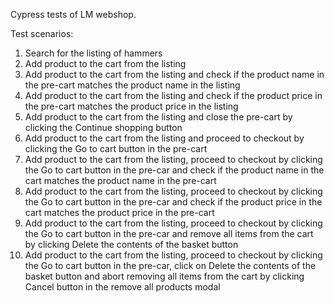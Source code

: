 Cypress tests of LM webshop.

Test scenarios:
1. Search for the listing of hammers
2. Add product to the cart from the listing
3. Add product to the cart from the listing and check if the product name in the pre-cart matches the product name in the listing
4. Add product to the cart from the listing and check if the product price in the pre-cart matches the product price in the listing
5. Add product to the cart from the listing and close the pre-cart by clicking the Continue shopping button
6. Add product to the cart from the listing and proceed to checkout by clicking the Go to cart button in the pre-cart
7. Add product to the cart from the listing, proceed to checkout by clicking the Go to cart button in the pre-car and check if the product name in the cart matches the product name in the pre-cart
8. Add product to the cart from the listing, proceed to checkout by clicking the Go to cart button in the pre-car and check if the product price in the cart matches the product price in the pre-cart
9. Add product to the cart from the listing, proceed to checkout by clicking the Go to cart button in the pre-car and remove all items from the cart by clicking Delete the contents of the basket button
10. Add product to the cart from the listing, proceed to checkout by clicking the Go to cart button in the pre-car, click on Delete the contents of the basket button and abort removing all items from the cart by clicking Cancel button in the remove all products modal
